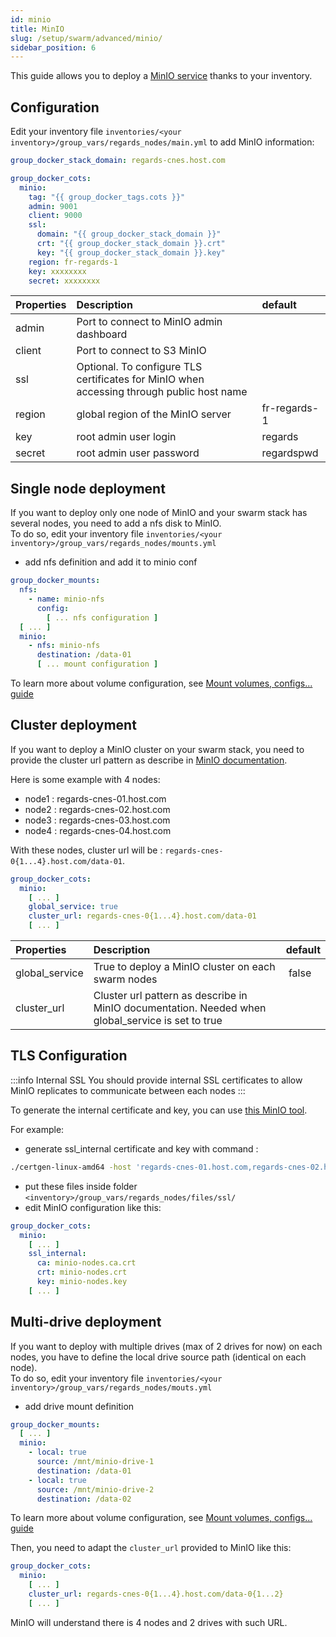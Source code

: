 ```yaml
---
id: minio
title: MinIO
slug: /setup/swarm/advanced/minio/
sidebar_position: 6
---
```


This guide allows you to deploy a [MinIO service](https://min.io) thanks to your inventory.

## Configuration

Edit your inventory file `inventories/<your inventory>/group_vars/regards_nodes/main.yml` to add MinIO information:

```yaml
group_docker_stack_domain: regards-cnes.host.com

group_docker_cots:
  minio:
    tag: "{{ group_docker_tags.cots }}"
    admin: 9001
    client: 9000
    ssl:
      domain: "{{ group_docker_stack_domain }}"
      crt: "{{ group_docker_stack_domain }}.crt"
      key: "{{ group_docker_stack_domain }}.key"
    region: fr-regards-1
    key: xxxxxxxx
    secret: xxxxxxxx
```

| Properties | Description                                                                               | default      |
|:-----------|:------------------------------------------------------------------------------------------|:-------------|
| admin      | Port to connect to MinIO admin dashboard                                                  |              |
| client     | Port to connect to S3 MinIO                                                               |              |
| ssl        | Optional. To configure TLS certificates for MinIO when accessing through public host name |              |
| region     | global region of the MinIO server                                                         | fr-regards-1 |
| key        | root admin user login                                                                     | regards      |
| secret     | root admin user password                                                                  | regardspwd   |

## Single node deployment

If you want to deploy only one node of MinIO and your swarm stack has several nodes, you need to add a nfs disk to
MinIO.   
To do so, edit your inventory file `inventories/<your inventory>/group_vars/regards_nodes/mounts.yml`

- add nfs definition and add it to minio conf

```yaml
group_docker_mounts:
  nfs:
    - name: minio-nfs
      config:
        [ ... nfs configuration ]
  [ ... ]
  minio:
    - nfs: minio-nfs
      destination: /data-01
      [ ... mount configuration ]
```

To learn more about volume configuration, see [Mount volumes, configs... guide](swarm-volumes.md)

## Cluster deployment

If you want to deploy a MinIO cluster on your swarm stack, you need to provide the cluster url pattern as describe
in [MinIO documentation](https://min.io/docs/minio/linux/operations/install-deploy-manage/deploy-minio-multi-node-multi-drive.html#sequential-hostnames).

Here is some example with 4 nodes:

- node1 : regards-cnes-01.host.com
- node2 : regards-cnes-02.host.com
- node3 : regards-cnes-03.host.com
- node4 : regards-cnes-04.host.com

With these nodes, cluster url will be : `regards-cnes-0{1...4}.host.com/data-01`.

```yaml
group_docker_cots:
  minio:
    [ ... ]
    global_service: true
    cluster_url: regards-cnes-0{1...4}.host.com/data-01
    [ ... ]
```

| Properties     | Description                                                                                       | default |
|:---------------|:--------------------------------------------------------------------------------------------------|:--------|
| global_service | True to deploy a MinIO cluster on each swarm nodes                                                |  false  |
| cluster_url    | Cluster url pattern as describe in MinIO documentation. Needed when global_service is set to true |         |

## TLS Configuration

:::info Internal SSL
You should provide internal SSL certificates to allow MinIO replicates to communicate between each nodes
:::

To generate the internal certificate and key, you can
use [this MinIO tool](https://github.com/minio/minio/blob/master/docs/tls/README.md#generate-use-self-signed-keys-certificates).

For example:

- generate ssl_internal certificate and key with command :

```bash
./certgen-linux-amd64 -host 'regards-cnes-01.host.com,regards-cnes-02.host.com,regards-cnes-03.host.com,regards-cnes-04.host.com' -duration 8760h0m0s
```

- put these files inside folder `<inventory>/group_vars/regards_nodes/files/ssl/`
- edit MinIO configuration like this:

```yaml
group_docker_cots:
  minio:
    [ ... ]
    ssl_internal:
      ca: minio-nodes.ca.crt
      crt: minio-nodes.crt
      key: minio-nodes.key
    [ ... ]
```

## Multi-drive deployment

If you want to deploy with multiple drives (max of 2 drives for now) on each nodes, you have to define the local drive
source path (identical on each node).  
To do so, edit your inventory file `inventories/<your inventory>/group_vars/regards_nodes/mouts.yml`

- add drive mount definition

```yaml
group_docker_mounts:
  [ ... ]
  minio:
    - local: true
      source: /mnt/minio-drive-1
      destination: /data-01
    - local: true
      source: /mnt/minio-drive-2
      destination: /data-02
```

To learn more about volume configuration, see [Mount volumes, configs... guide](swarm-volumes.md)

Then, you need to adapt the `cluster_url` provided to MinIO like this:

```yaml
group_docker_cots:
  minio:
    [ ... ]
    cluster_url: regards-cnes-0{1...4}.host.com/data-0{1...2}
    [ ... ]
```

MinIO will understand there is 4 nodes and 2 drives with such URL.
